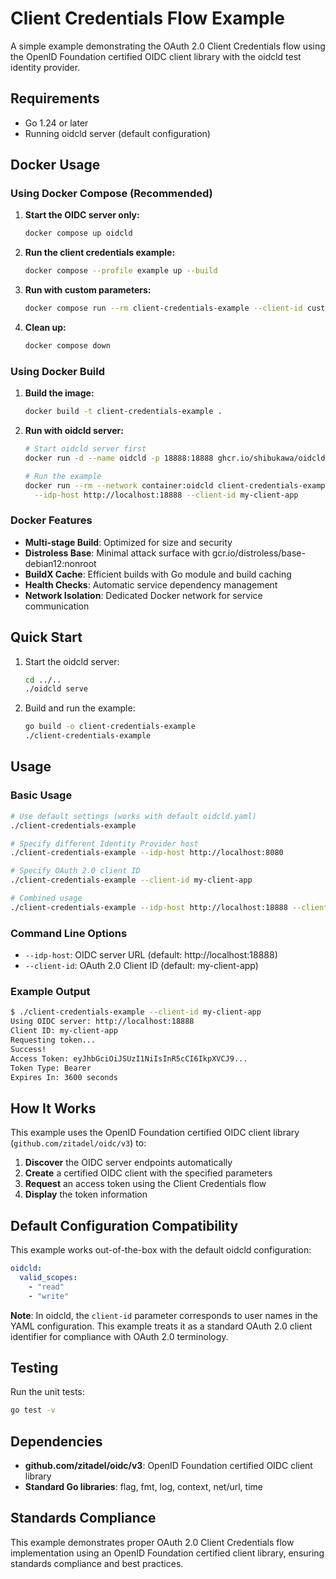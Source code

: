 # Client Credentials Flow Example

A simple example demonstrating the OAuth 2.0 Client Credentials flow using the OpenID Foundation certified OIDC client library with the oidcld test identity provider.

## Requirements

- Go 1.24 or later
- Running oidcld server (default configuration)

## Docker Usage

### Using Docker Compose (Recommended)

1. **Start the OIDC server only:**
   ```bash
   docker compose up oidcld
   ```

2. **Run the client credentials example:**
   ```bash
   docker compose --profile example up --build
   ```

3. **Run with custom parameters:**
   ```bash
   docker compose run --rm client-credentials-example --client-id custom-client
   ```

4. **Clean up:**
   ```bash
   docker compose down
   ```

### Using Docker Build

1. **Build the image:**
   ```bash
   docker build -t client-credentials-example .
   ```

2. **Run with oidcld server:**
   ```bash
   # Start oidcld server first
   docker run -d --name oidcld -p 18888:18888 ghcr.io/shibukawa/oidcld:latest
   
   # Run the example
   docker run --rm --network container:oidcld client-credentials-example \
     --idp-host http://localhost:18888 --client-id my-client-app
   ```

### Docker Features

- **Multi-stage Build**: Optimized for size and security
- **Distroless Base**: Minimal attack surface with gcr.io/distroless/base-debian12:nonroot
- **BuildX Cache**: Efficient builds with Go module and build caching
- **Health Checks**: Automatic service dependency management
- **Network Isolation**: Dedicated Docker network for service communication

## Quick Start

1. Start the oidcld server:
   ```bash
   cd ../..
   ./oidcld serve
   ```

2. Build and run the example:
   ```bash
   go build -o client-credentials-example
   ./client-credentials-example
   ```

## Usage

### Basic Usage
```bash
# Use default settings (works with default oidcld.yaml)
./client-credentials-example

# Specify different Identity Provider host
./client-credentials-example --idp-host http://localhost:8080

# Specify OAuth 2.0 client ID
./client-credentials-example --client-id my-client-app

# Combined usage
./client-credentials-example --idp-host http://localhost:18888 --client-id my-client-app
```

### Command Line Options

- `--idp-host`: OIDC server URL (default: http://localhost:18888)
- `--client-id`: OAuth 2.0 Client ID (default: my-client-app)

### Example Output

```bash
$ ./client-credentials-example --client-id my-client-app
Using OIDC server: http://localhost:18888
Client ID: my-client-app
Requesting token...
Success!
Access Token: eyJhbGciOiJSUzI1NiIsInR5cCI6IkpXVCJ9...
Token Type: Bearer
Expires In: 3600 seconds
```

## How It Works

This example uses the OpenID Foundation certified OIDC client library (`github.com/zitadel/oidc/v3`) to:

1. **Discover** the OIDC server endpoints automatically
2. **Create** a certified OIDC client with the specified parameters
3. **Request** an access token using the Client Credentials flow
4. **Display** the token information

## Default Configuration Compatibility

This example works out-of-the-box with the default oidcld configuration:

```yaml
oidcld:
  valid_scopes:
    - "read"
    - "write"
```

**Note**: In oidcld, the `client-id` parameter corresponds to user names in the YAML configuration. This example treats it as a standard OAuth 2.0 client identifier for compliance with OAuth 2.0 terminology.

## Testing

Run the unit tests:

```bash
go test -v
```

## Dependencies

- **github.com/zitadel/oidc/v3**: OpenID Foundation certified OIDC client library
- **Standard Go libraries**: flag, fmt, log, context, net/url, time

## Standards Compliance

This example demonstrates proper OAuth 2.0 Client Credentials flow implementation using an OpenID Foundation certified client library, ensuring standards compliance and best practices.
